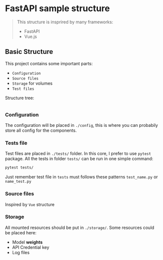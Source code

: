 # FastAPI sample structure

> This structure is insprired by many frameworks:
>
> - FastAPI
> - Vue.js

## Basic Structure

This project contains some important parts:

- `Configuration`
- `Source files`
- `Storage` for volumes
- `Test files`

Structure tree:

```bash

```

### Configuration

The configuration will be placed in `./config`, this is where you can probabily store all config for the components.

### Tests file

Test files are placed in `./tests/` folder. In this core, I prefer to use `pytest` package. All the tests in folder `tests/` can be run in one simple command:

```bash
pytest tests/
```

Just remember test file in `tests` must follows these patterns `test_name.py` or `name_test.py`

### Source files

Inspired by `Vue` structure

### Storage

All mounted resources should be put in `./storage/`. Some resources could be placed here:

- Model **weights**
- API Credential key
- Log files

